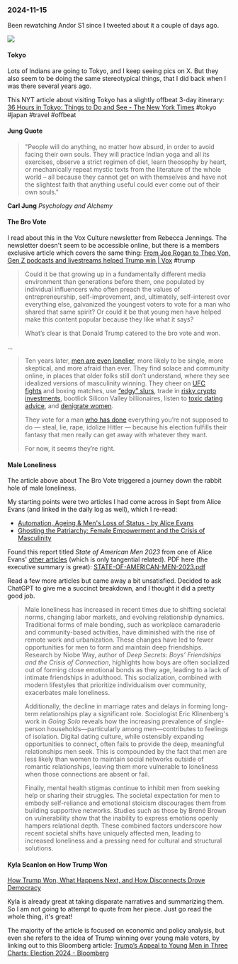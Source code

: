 ### 2024-11-15

Been rewatching Andor S1 since I tweeted about it a couple of days ago.

![](https://x.com/debugjois/status/1856231275276751042)

#### Tokyo
Lots of Indians are going to Tokyo, and I keep seeing pics on X. But they also seem to be doing the same stereotypical things, that I did back when I was there several years ago.

This NYT article about visiting Tokyo has a slightly offbeat 3-day itinerary: [36 Hours in Tokyo: Things to Do and See - The New York Times](https://www.nytimes.com/interactive/2023/04/06/travel/things-to-do-tokyo.html) #tokyo #japan #travel #offbeat

#### Jung Quote

> "People will do anything, no matter how absurd, in order to avoid facing their own souls. They will practice Indian yoga and all its exercises, observe a strict regimen of diet, learn theosophy by heart, or mechanically repeat mystic texts from the literature of the whole world – all because they cannot get on with themselves and have not the slightest faith that anything useful could ever come out of their own souls."

**Carl Jung**
_Psychology and Alchemy_
#### The Bro Vote
I read about this in the Vox Culture newsletter from Rebecca Jennings. The newsletter doesn't seem to be accessible online, but there is a members exclusive article which covers the same thing: [From Joe Rogan to Theo Von, Gen Z podcasts and livestreams helped Trump win | Vox](https://www.vox.com/culture/383364/gen-z-podcasts-trump-win-joe-rogan-bros) #trump 

> Could it be that growing up in a fundamentally different media environment than generations before them, one populated by individual influencers who often preach the values of entrepreneurship, self-improvement, and, ultimately, self-interest over everything else, galvanized the youngest voters to vote for a man who shared that same spirit? Or could it be that young men have helped make this content popular because they like what it says?
> 
> What’s clear is that Donald Trump catered to the bro vote and won.

…

> Ten years later, [men are even lonelier](https://link.vox.com/click/37448965.59340/aHR0cHM6Ly93d3cubnl0aW1lcy5jb20vMjAyNC8xMC8yMS9vcGluaW9uL3RydW1wLWdlbi16LW1lbi1oYXJyaXMuaHRtbD91ZWlkPTdhYWFiZjBkNzE5MzNmOTc2YzU1YjBmNGIxYmQ5Zjg4/62e73e4945ad6bf6110e6176Bf708c7bf), more likely to be single, more skeptical, and more afraid than ever. They find solace and community online, in places that older folks still don’t understand, where they see idealized versions of masculinity winning. They cheer on [UFC fights](https://link.vox.com/click/37448965.59340/aHR0cHM6Ly93d3cudm94LmNvbS9zcG9ydHMvMzU3OTg0L3VmYy0zMDMtZmlnaHQtdHJ1bXAtbWFnYS1wZXJpZXJhLXByb2NoYXprYT91ZWlkPTdhYWFiZjBkNzE5MzNmOTc2YzU1YjBmNGIxYmQ5Zjg4/62e73e4945ad6bf6110e6176B28cfd16b) and boxing matches, use [“edgy” slurs](https://archive.ph/RZtsp#selection-1229.0-1242.0), trade in [risky crypto investments](https://link.vox.com/click/37448965.59340/aHR0cHM6Ly93d3cudm94LmNvbS9tb25leS8zNzE1OTcvY3J5cHRvLXBvbGl0aWNzLXNwZW5kaW5nLTIwMjQtZWxlY3Rpb25zLXRydW1wP3VlaWQ9N2FhYWJmMGQ3MTkzM2Y5NzZjNTViMGY0YjFiZDlmODg/62e73e4945ad6bf6110e6176B629572cf), bootlick Silicon Valley billionaires, listen to [toxic dating advice](https://link.vox.com/click/37448965.59340/aHR0cHM6Ly93d3cudm94LmNvbS9jdWx0dXJlLzIzOTc4MzI1L2RhdGluZy1hZHZpY2Utc2hlcmEtc2V2ZW4tdGlrdG9rLXNwcmlua2xlLXNwcmlua2xlP3VlaWQ9N2FhYWJmMGQ3MTkzM2Y5NzZjNTViMGY0YjFiZDlmODg/62e73e4945ad6bf6110e6176B0a054873), and [denigrate women](https://link.vox.com/click/37448965.59340/aHR0cHM6Ly93d3cudm94LmNvbS90aGUtZ29vZHMvMjMzMTg4NjEvYW5kcmV3LXRhdGUtdGlrdG9rLWluc3RhZ3JhbS15b3V0dWJlLWJhbm5lZD91ZWlkPTdhYWFiZjBkNzE5MzNmOTc2YzU1YjBmNGIxYmQ5Zjg4/62e73e4945ad6bf6110e6176B32fe9386).
> 
> They vote for a man [who has done](https://link.vox.com/click/37448965.59340/aHR0cHM6Ly94LmNvbS9UYWxiZXJ0U3dhbi9zdGF0dXMvMTg1NDAxODM5MDgwNjkyMTMxNT91ZWlkPTdhYWFiZjBkNzE5MzNmOTc2YzU1YjBmNGIxYmQ5Zjg4/62e73e4945ad6bf6110e6176B75926e7f) everything you’re not supposed to do — steal, lie, rape, idolize Hitler — because his election fulfills their fantasy that men really can get away with whatever they want.
>
> For now, it seems they’re right.

#### Male Loneliness
The article above about The Bro Vote triggered a journey down the rabbit hole of male loneliness. 

My starting points were two articles I had come across in Sept from Alice Evans (and linked in the daily log as well), which I re-read:

- [Automation, Ageing & Men's Loss of Status - by Alice Evans](https://www.ggd.world/p/automation-ageing-and-mens-loss-of)
- [Ghosting the Patriarchy: Female Empowerment and the Crisis of Masculinity](https://www.ggd.world/p/ghosting-the-patriarchy-female-empowerment)

Found this report titled _State of American Men 2023_ from one of Alice Evans' [other articles](https://www.ggd.world/p/why-is-fertility-collapsing-globally) (which is only tangential related). PDF here (the executive summary is great): [STATE-OF-AMERICAN-MEN-2023.pdf](https://www.equimundo.org/wp-content/uploads/2023/05/STATE-OF-AMERICAN-MEN-2023.pdf)

Read a few more articles but came away a bit unsatisfied. Decided to ask ChatGPT to give me a succinct breakdown, and I thought it did a pretty good job.

> Male loneliness has increased in recent times due to shifting societal norms, changing labor markets, and evolving relationship dynamics. Traditional forms of male bonding, such as workplace camaraderie and community-based activities, have diminished with the rise of remote work and urbanization. These changes have led to fewer opportunities for men to form and maintain deep friendships. Research by Niobe Way, author of _Deep Secrets: Boys’ Friendships and the Crisis of Connection_, highlights how boys are often socialized out of forming close emotional bonds as they age, leading to a lack of intimate friendships in adulthood. This socialization, combined with modern lifestyles that prioritize individualism over community, exacerbates male loneliness.
> 
> Additionally, the decline in marriage rates and delays in forming long-term relationships play a significant role. Sociologist Eric Klinenberg's work in _Going Solo_ reveals how the increasing prevalence of single-person households—particularly among men—contributes to feelings of isolation. Digital dating culture, while ostensibly expanding opportunities to connect, often fails to provide the deep, meaningful relationships men seek. This is compounded by the fact that men are less likely than women to maintain social networks outside of romantic relationships, leaving them more vulnerable to loneliness when those connections are absent or fail.
> 
> Finally, mental health stigmas continue to inhibit men from seeking help or sharing their struggles. The societal expectation for men to embody self-reliance and emotional stoicism discourages them from building supportive networks. Studies such as those by Brené Brown on vulnerability show that the inability to express emotions openly hampers relational depth. These combined factors underscore how recent societal shifts have uniquely affected men, leading to increased loneliness and a pressing need for cultural and structural solutions.

#### Kyla Scanlon on How Trump Won
[How Trump Won, What Happens Next, and How Disconnects Drove Democracy](https://kyla.substack.com/p/how-trump-won-what-happens-next-and)

Kyla is already great at taking disparate narratives and summarizing them. So I am not going to attempt to quote from her piece. Just go read the whole thing, it's great!

The majority of the article is focused on economic and policy analysis, but even she refers to the idea of Trump winning over young male voters, by linking out to this Bloomberg article: [Trump’s Appeal to Young Men in Three Charts: Election 2024 - Bloomberg](https://www.bloomberg.com/opinion/articles/2024-11-07/trump-s-appeal-to-young-men-in-three-charts-election-2024) 